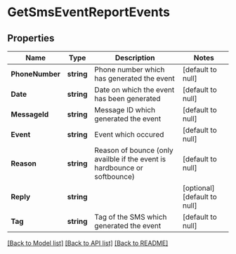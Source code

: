 # GetSmsEventReportEvents

## Properties
Name | Type | Description | Notes
------------ | ------------- | ------------- | -------------
**PhoneNumber** | **string** | Phone number which has generated the event | [default to null]
**Date** | **string** | Date on which the event has been generated | [default to null]
**MessageId** | **string** | Message ID which generated the event | [default to null]
**Event** | **string** | Event which occured | [default to null]
**Reason** | **string** | Reason of bounce (only availble if the event is hardbounce or softbounce) | [default to null]
**Reply** | **string** |  | [optional] [default to null]
**Tag** | **string** | Tag of the SMS which generated the event | [default to null]

[[Back to Model list]](../README.md#documentation-for-models) [[Back to API list]](../README.md#documentation-for-api-endpoints) [[Back to README]](../README.md)


